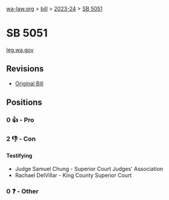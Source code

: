 [wa-law.org](/) > [bill](/bill/) > [2023-24](/bill/2023-24/) > [SB 5051](/bill/2023-24/sb/5051/)

# SB 5051
[leg.wa.gov](https://app.leg.wa.gov/billsummary?BillNumber=5051&Year=2023&Initiative=false)

## Revisions
* [Original Bill](1/)

## Positions
### 0 👍 - Pro

### 2 👎 - Con
#### Testifying
* Judge Samuel  Chung  - Superior Court Judges' Association
* Rachael DelVillar  - King County Superior Court 

### 0 ❓ - Other
